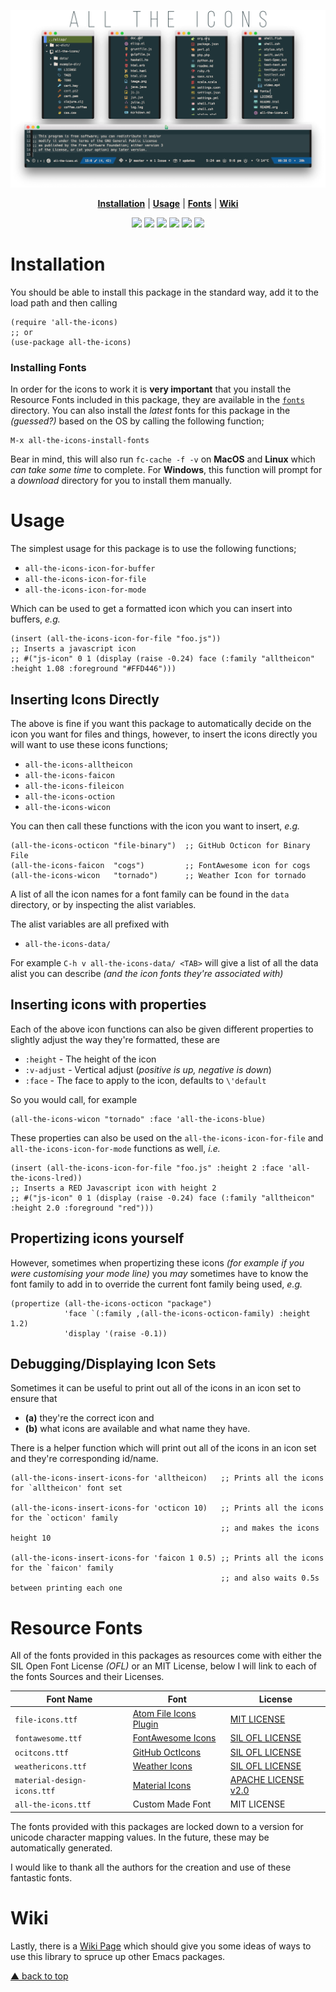 ![img](logo.png)

<p align="center">
<b><a href="#installation">Installation</a></b>
|
<b><a href="#usage">Usage</a></b>
|
<b><a href="#resource-fonts">Fonts</a></b>
|
<b><a href="#wiki">Wiki</a></b>
</p>

<p align="center">
  <a href="https://melpa.org/#/all-the-icons"><img src="https://melpa.org/packages/all-the-icons-badge.svg"></a>
  <a href="https://stable.melpa.org/#/all-the-icons"><img src="https://stable.melpa.org/packages/all-the-icons-badge.svg"></a>
  <a href="https://github.com/domtronn/all-the-icons.el/releases"><img src="https://img.shields.io/github/tag/domtronn/all-the-icons.el.svg"></a>
  <a href="https://github.com/domtronn/all-the-icons.el/issues"><img src="https://img.shields.io/issuestats/i/github/domtronn/all-the-icons.el.svg"></a>
  <a href="https://github.com/domtronn/all-the-icons.el/pulls"><img src="https://img.shields.io/issuestats/p/github/domtronn/all-the-icons.el.svg"></a>
  <a href="https://choosealicense.com/licenses/mit/"><img src="https://img.shields.io/github/license/mashape/apistatus.svg"></a>
</p>

# Installation

You should be able to install this package in the standard way, add it
to the load path and then calling

    (require 'all-the-icons)
    ;; or
    (use-package all-the-icons)

### Installing Fonts

In order for the icons to work it is **very important** that you install
the Resource Fonts included in this package, they are available in the
[ `fonts` ](file:///fonts) directory. You can also install the *latest*
fonts for this package in the *(guessed?)* based on the OS by calling
the following function;

    M-x all-the-icons-install-fonts

Bear in mind, this will also run `fc-cache -f -v` on **MacOS** and
**Linux** which *can take some time* to complete. For **Windows**, this
function will prompt for a *download* directory for you to install
them manually.

# Usage

The simplest usage for this package is to use the following functions;

-   `all-the-icons-icon-for-buffer`
-   `all-the-icons-icon-for-file`
-   `all-the-icons-icon-for-mode`

Which can be used to get a formatted icon which you can insert into
buffers, *e.g.*

    (insert (all-the-icons-icon-for-file "foo.js"))
    ;; Inserts a javascript icon
    ;; #("js-icon" 0 1 (display (raise -0.24) face (:family "alltheicon" :height 1.08 :foreground "#FFD446")))

## Inserting Icons Directly

The above is fine if you want this package to automatically decide on
the icon you want for files and things, however, to insert the icons
directly you will want to use these icons functions;

-   `all-the-icons-alltheicon`
-   `all-the-icons-faicon`
-   `all-the-icons-fileicon`
-   `all-the-icons-oction`
-   `all-the-icons-wicon`

You can then call these functions with the icon you want to insert,
*e.g.*

    (all-the-icons-octicon "file-binary")  ;; GitHub Octicon for Binary File
    (all-the-icons-faicon  "cogs")         ;; FontAwesome icon for cogs
    (all-the-icons-wicon   "tornado")      ;; Weather Icon for tornado

A list of all the icon names for a font family can be found in the
`data` directory, or by inspecting the alist variables.

The alist variables are all prefixed with 

-   `all-the-icons-data/`

For example `C-h v all-the-icons-data/ <TAB>` will give a list of all the data
alist you can describe *(and the icon fonts they're associated with)*

## Inserting icons with properties

Each of the above icon functions can also be given different
properties to slightly adjust the way they're formatted, these are

-   `:height` - The height of the icon
-   `:v-adjust` - Vertical adjust (*positive is up, negative is down*)
-   `:face` - The face to apply to the icon, defaults to `\'default`

So you would call, for example

    (all-the-icons-wicon "tornado" :face 'all-the-icons-blue)

These properties can also be used on the `all-the-icons-icon-for-file`
and `all-the-icons-icon-for-mode` functions as well, *i.e.*

    (insert (all-the-icons-icon-for-file "foo.js" :height 2 :face 'all-the-icons-lred))
    ;; Inserts a RED Javascript icon with height 2
    ;; #("js-icon" 0 1 (display (raise -0.24) face (:family "alltheicon" :height 2.0 :foreground "red")))


<a id="orge63af6f"></a>

## Propertizing icons yourself

However, sometimes when propertizing these icons *(for example if you
were customising your mode line)* you *may* sometimes have to know the
font family to add in to override the current font family being used,
*e.g.*

    (propertize (all-the-icons-octicon "package")
                'face `(:family ,(all-the-icons-octicon-family) :height 1.2)
                'display '(raise -0.1))


<a id="org1ea7512"></a>

## Debugging/Displaying Icon Sets

Sometimes it can be useful to print out all of the icons in an icon
set to ensure that 

-   **(a)** they're the correct icon and
-   **(b)** what icons are available and what name they have.

There is a helper function which will print out all of the icons in an
icon set and they're corresponding id/name.

    (all-the-icons-insert-icons-for 'alltheicon)   ;; Prints all the icons for `alltheicon' font set
    
    (all-the-icons-insert-icons-for 'octicon 10)   ;; Prints all the icons for the `octicon' family
                                                   ;; and makes the icons height 10
    
    (all-the-icons-insert-icons-for 'faicon 1 0.5) ;; Prints all the icons for the `faicon' family 
                                                   ;; and also waits 0.5s between printing each one

# Resource Fonts

All of the fonts provided in this packages as resources come with
either the SIL Open Font License *(OFL)* or an MIT License, below I
will link to each of the fonts Sources and their Licenses.

| Font Name | Font | License |
| --- | --- | --- |
| `file-icons.ttf` | [Atom File Icons Plugin](https://atom.io/packages/file-icons) | [MIT LICENSE](https://github.com/DanBrooker/file-icons/blob/master/LICENSE.md) |
| `fontawesome.ttf` | [FontAwesome Icons](http://fontawesome.io/) | [SIL OFL LICENSE](https://github.com/FortAwesome/Font-Awesome#license) |
| `ocitcons.ttf` | [GitHub OctIcons](http://octicons.github.com) | [SIL OFL LICENSE](https://github.com/primer/octicons/blob/master/LICENSE) |
| `weathericons.ttf` | [Weather Icons](https://erikflowers.github.io/weather-icons/) | [SIL OFL LICENSE](https://github.com/primer/octicons/blob/master/LICENSE) |
| `material-design-icons.ttf` | [Material Icons](http://google.github.io/material-design-icons/) | [APACHE LICENSE v2.0](http://www.apache.org/licenses/LICENSE-2.0.txt) |
| `all-the-icons.ttf` | Custom Made Font | MIT LICENSE |

The fonts provided with this packages are locked down to a version for
unicode character mapping values. In the future, these may be
automatically generated.

I would like to thank all the authors for the creation and use
of these fantastic fonts.

# Wiki

Lastly, there is a
[Wiki Page](https://github.com/domtronn/all-the-icons.el/wiki) which
should give you some ideas of ways to use this library to spruce up
other Emacs packages.

[▲ back to top](#readme)
